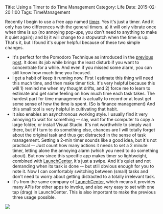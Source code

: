 Title: Using a Timer to do Time Management
Category: Life
Date: 2015-02-20 1:00
Tags: TimeManagement

Recently I begin to use a free app named [timer](https://itunes.apple.com/us/app/timer/id507518845?mt=8).
Yes it's just a timer.
And it only has two differences with the general timers. 
a) it will only vibrate once when time is up (no annoying pop-ups, you don't need to anything to make it quiet again); and
b) it will change to a stopwatch when the time is up.
That's it, but I found it's super helpful because of these two simple changes.

* It's perfect for the Pomodoro Technique as introduced in the [previous post](https://grapeot.me/more-tips-about-time-management.html). It does its job while brings the least disturb if you want to concentrate for a while.
And even if you missed some alarm, you can still know how much time you focused. 
* I get a habit of keep it running now.
First I estimate this thing will need this much time, and then make timer tick.
It's very helpful because this will 1) remind me when my thought drifts, and 2) force me to learn to estimate and get some feeling on how much time each task takes.
The hardest part for time management is actually to record or at least get some sense of how the time is spent.
(So is finance management) And this small tool is very helpful in cultivating that habit.
* It also enables an asynchronous working style.
I usually find it very annoying to wait for something -- say, wait for the computer to copy a large folder, or install Visual Studio.
It's not worthwhile to simply wait there, but if I turn to do something else, chances are I will totally forget about the original task and thus get distracted in the sense of task management.
Setting a 2-min timer sounds like a good idea, but it's not practical -- Just count how many actions it needs to set a 2 minute timer, letting alone the annoying alarm (which you need to do something about).
But now since this specific app makes timer so lightweight, combined with [LaunchCenter](http://contrast.co/launch-center-pro/), it's just a swipe.
And it's quiet and not demanding when its task is done -- but still obvious enough for you to note it.
Now I can comfortably switching between (small) tasks and don't need to worry about getting distracted to a totally irrelevant task.
* It's from the same company of [LaunchCenter](http://contrast.co/launch-center-pro/), which means it provides many APIs for other apps to invoke, and also very easy to set with one tap (drag) in LaunchCenter. This is also important to make the previous three usage possible.

![](http://a2.mzstatic.com/us/r30/Purple/v4/d1/c3/fe/d1c3fe7f-ecb8-ff3a-7e14-0394348e1ac6/screen568x568.jpeg)

